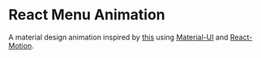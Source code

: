# React Menu Animation

A material design animation inspired by [this](https://www.uplabs.com/posts/menu-micro-interaction) using [Material-UI](https://material-ui-next.com) and [React-Motion](https://github.com/chenglou/react-motion).